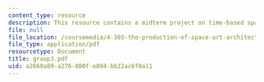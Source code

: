 ```yaml
---
content_type: resource
description: This resource contains a midterm project on time-based space psychogeography.
file: null
file_location: /coursemedia/4-303-the-production-of-space-art-architecture-and-urbanism-in-dialogue-fall-2006/a2668a89a276800fe094bb22ac6f0a11_group3.pdf
file_type: application/pdf
resourcetype: Document
title: group3.pdf
uid: a2668a89-a276-800f-e094-bb22ac6f0a11
---
```

